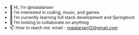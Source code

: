 - 👋 Hi, I’m @maialarsen
- 👀 I’m interested in coding, music, and games
- 🌱 I’m currently learning full stack development and Springboot
- 💞️ I’m looking to collaborate on anything
- 📫 How to reach me: email - maialarsen12@gmail.com

<!---
maialarsen/maialarsen is a ✨ special ✨ repository because its `README.md` (this file) appears on your GitHub profile.
You can click the Preview link to take a look at your changes.
--->

